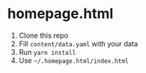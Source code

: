 # homepage.html

1. Clone this repo
2. Fill `content/data.yaml` with your data
3. Run `yarn install`
4. Use `~/.homepage.html/index.html`
